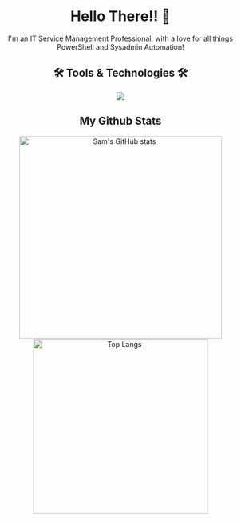 <div align="center">

<h1>Hello There!! 👋</h1>

I'm an IT Service Management Professional, with a love for all things PowerShell and Sysadmin Automation!

<h2>🛠️ Tools & Technologies 🛠️</h2>
<img src="https://go-skill-icons.vercel.app/api/icons?i=git,github,md,powershell,vscode,windows" />

## My Github Stats
<img alt="Sam's GitHub stats" width="406" src="https://github-readme-stats.vercel.app/api?username=SamParris&custom_title=Github+Stats&bg_color=00000000&hide_border=true&show_icons=true&text_color=667799&title_color=388286&icon_color=388286">
<img alt="Top Langs" width="350" src="https://github-readme-stats.vercel.app/api/top-langs/?username=SamParris&layout=compact&hide_border=true&bg_color=00000000&text_color=667799&custom_title=Top+Languages&title_color=388286">

</div>